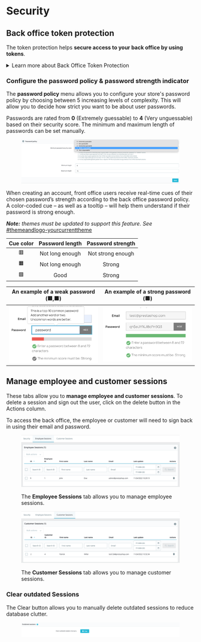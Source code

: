 # Security

## Back office token protection

The token protection helps **secure access to your back office by using tokens**.&#x20;

<details>

<summary>Learn more about Back Office Token Protection </summary>

When this feature is enabled, each URL becomes specific to a customer's session, and cannot be used as-is on another browser, thus protecting any information they might have stored during that session.

By default, back office token protection is **enabled.**

</details>

### Configure the password policy & password strength indicator

The **password policy** menu allows you to configure your store's password policy by choosing between 5 increasing levels of complexity. This will allow you to decide how strict you want to be about user passwords.&#x20;

Passwords are rated from **0** (Extremely guessable) to **4** (Very unguessable) based on their security score. The minimum and maximum length of passwords can be set manually.

<figure><img src="../../../.gitbook/assets/image (84).png" alt=""><figcaption></figcaption></figure>

When creating an account, front office users receive real-time cues of their chosen password’s strength according to the back office password policy. A color-coded cue _–_ as well as a tooltip _–_ will help them understand if their password is strong enough.

_**Note:** themes must be updated to support this feature. See_ [#themeandlogo-yourcurrenttheme](../../improving-shop/customizing-store-design/theme-and-logo.md#themeandlogo-yourcurrenttheme "mention")

| Cue color | Password length | Password strength |
| :-------: | :-------------: | :---------------: |
|     🟥    | Not long enough | Not strong enough |
|     🟧    | Not long enough |       Strong      |
|     🟩    |       Good      |       Strong      |

|      An example of a weak password (🟥,🟧)     |        An example of a strong password (🟩)        |
| :--------------------------------------------: | :------------------------------------------------: |
| ![](<../../../.gitbook/assets/image (87).png>) | ![](<../../../.gitbook/assets/image (58) (1).png>) |

## Manage employee and customer sessions

These tabs allow you to **manage employee and customer sessions**. To delete a session and sign out the user, click on the delete button in the Actions column.

To access the back office, the employee or customer will need to sign back in using their email and password.

<figure><img src="../../../.gitbook/assets/image (76) (1).png" alt=""><figcaption><p>The <strong>Employee Sessions</strong> tab allows you to manage employee sessions.</p></figcaption></figure>

<figure><img src="../../../.gitbook/assets/image (81) (1).png" alt=""><figcaption><p>The <strong>Customer Sessions</strong> tab allows you to manage customer sessions.</p></figcaption></figure>

### Clear outdated Sessions

The Clear button allows you to manually delete outdated sessions to reduce database clutter.

<figure><img src="../../../.gitbook/assets/image (72).png" alt=""><figcaption></figcaption></figure>
